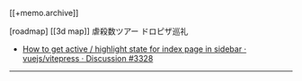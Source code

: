 [[+memo.archive]]



[roadmap]
[[3d map]]
虐殺数ツアー
ドロピザ巡礼





- [How to get active / highlight state for index page in sidebar · vuejs/vitepress · Discussion #3328](https://github.com/vuejs/vitepress/discussions/3328)




---





